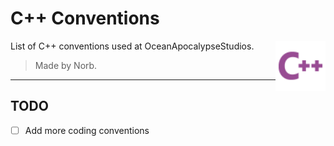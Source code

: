 # C++ Conventions
<img src="https://raw.githubusercontent.com/vscode-icons/vscode-icons/refs/heads/master/icons/file_type_cpp.svg" alt="C++" align=right width="80" />

List of C++ conventions used at OceanApocalypseStudios.

> Made by Norb.

----

## TODO
- [ ] Add more coding conventions
